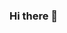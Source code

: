 ### Hi there 👋

<!--
**lizza23/lizza23** is a ✨ _special_ ✨ repository because its `README.md` (this file) appears on your GitHub profile.

Here are some ideas to get you started::::::::::::

- 🔭 I’m currently working on ...
- 🌱 I’m currently learning ...
- 👯 I’m looking to collaborate on ...
- 🤔 I’m looking for help with ...
- 💬 Ask me about ...
- 📫 How to reach me: ...
- 😄 Pronouns: ...
- ⚡ Fun fact: ...
-->
